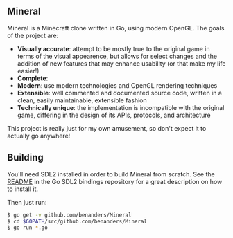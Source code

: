 
Mineral
-------

Mineral is a Minecraft clone written in Go, using modern OpenGL. The goals of the project are:

* **Visually accurate**: attempt to be mostly true to the original game in terms of the visual appearence, but allows for select changes and the addition of new features that may enhance usability (or that make my life easier!)
* **Complete**: 
* **Modern**: use modern technologies and OpenGL rendering techniques
* **Extensible**: well commented and documented source code, written in a clean, easily maintainable, extensible fashion
* **Technically unique**: the implementation is incompatible with the original game, differing in the design of its APIs, protocols, and architecture

This project is really just for my own amusement, so don't expect it to actually go anywhere!

## Building

You'll need SDL2 installed in order to build Mineral from scratch.
See the [README](https://github.com/veandco/go-sdl2) in the Go SDL2 bindings repository for a great description on how to install it.

Then just run:

```bash
$ go get -v github.com/benanders/Mineral
$ cd $GOPATH/src/github.com/benanders/Mineral
$ go run *.go
```

